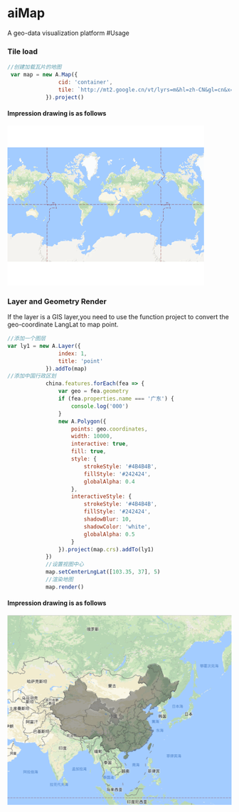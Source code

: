 # aiMap
A geo-data visualization platform
#Usage
### Tile load
```javascript
//创建加载瓦片的地图
 var map = new A.Map({
                cid: 'container',
                tile: `http://mt2.google.cn/vt/lyrs=m&hl=zh-CN&gl=cn&x={0}&y={1}&z={2}`
            }).project()
```
#### Impression drawing is as follows
![效果图](https://github.com/BuggMaker/aiMap/blob/master/resources/img/map.png)
### Layer and Geometry Render
If the layer is a GIS layer,you need to use the function project to convert the geo-coordinate LangLat to map point.
```javascript
//添加一个图层
var ly1 = new A.Layer({
                index: 1,
                title: 'point'
            }).addTo(map)
//添加中国行政区划
            china.features.forEach(fea => {
                var geo = fea.geometry
                if (fea.properties.name === '广东') {
                    console.log('000')
                }
                new A.Polygon({
                    points: geo.coordinates,
                    width: 10000,
                    interactive: true,
                    fill: true,
                    style: {
                        strokeStyle: '#4B4B4B',
                        fillStyle: '#242424',
                        globalAlpha: 0.4
                    },
                    interactiveStyle: {
                        strokeStyle: '#4B4B4B',
                        fillStyle: '#242424',
                        shadowBlur: 10,
                        shadowColor: 'white',
                        globalAlpha: 0.5
                    }
                }).project(map.crs).addTo(ly1)
            })
            //设置视图中心
            map.setCenterLngLat([103.35, 37], 5)
            //渲染地图
            map.render()
```
#### Impression drawing is as follows
![效果图](https://github.com/BuggMaker/aiMap/blob/master/resources/img/geo-json.png)
